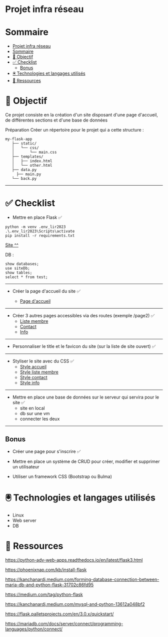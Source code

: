 # Projet infra réseau 

# Sommaire 

- [Projet infra réseau](#projet-infra-réseau)
- [Sommaire](#sommaire)
- [🎯 Objectif](#-objectif)
- [✅ Checklist](#-checklist)
  - [Bonus](#bonus)
- [🖲️ Technologies et langages utilisés](#️-technologies-et-langages-utilisés)
- [📖 Ressources](#-ressources)


# 🎯 Objectif
Ce projet consiste en la création d'un site disposant d'une page d'accueil, de différentes sections et d'une base de données

Préparation
Créer un répertoire pour le projet qui a cette structure :

```
my-flask-app
   ├── static/
   │   └── css/
   │       └── main.css
   ├── templates/
   │   ├── index.html
   │   └── other.html
   ├── data.py
     ├── main.py
   └── back.py
```

---

# ✅ Checklist

- Mettre en place Flask ✅

```
python -m venv .env_lir2023
.\.env_lir2023\Scripts\activate 
pip install -r requirements.txt
```

[Site ^^](http://127.0.0.1:5000)

DB :

```
show databases;
use siteDb;
show tables;
select * from test;
```

---

- Créer la page d'accueil du site ✅

  - [Page d'accueil](/templates/index.html)
---

- Créer 3 autres pages accessibles via des routes (exemple /page2) ✅
  - [Liste membre](/templates/Membres.html)
  - [Contact](/templates/Contact.html)
  - [Info](/templates/Info.html)

---

- Personnaliser le title et le favicon du site (sur la liste de site ouvert) ✅

---

- Styliser le site avec du CSS ✅
  - [Style accueil](static/Index.css)
  - [Style liste membre](static/Membres.css)
  - [Style contact](static/Contact.css)
  - [Style info](static/Info.css)
---

- Mettre en place une base de données sur le serveur qui servira pour le site ✅
  - site en local 
  - db sur une vm
  - connecter les deux
---

## Bonus

- Créer une page pour s'inscrire ✅

- Mettre en place un système de CRUD pour créer, modifier et supprimer un utilisateur

- Utiliser un framework CSS (Bootstrap ou Bulma)

# 🖲️ Technologies et langages utilisés
- Linux
- Web server
- DB

# 📖 Ressources
https://python-adv-web-apps.readthedocs.io/en/latest/flask3.html

https://phoenixnap.com/kb/install-flask

https://kanchanardj.medium.com/forming-database-connection-between-maria-db-and-python-flask-31702c86fd95

https://medium.com/tag/python-flask

https://kanchanardj.medium.com/mysql-and-python-13612a048bf2

https://flask.palletsprojects.com/en/3.0.x/quickstart/

https://mariadb.com/docs/server/connect/programming-languages/python/connect/